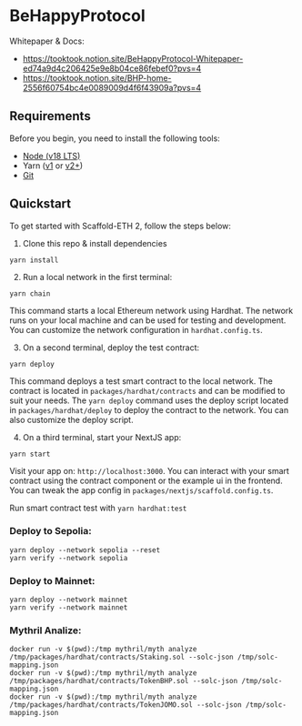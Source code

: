 # BeHappyProtocol

Whitepaper & Docs:

- https://tooktook.notion.site/BeHappyProtocol-Whitepaper-ed74a9d4c206425e9e8b04ce86febef0?pvs=4
- https://tooktook.notion.site/BHP-home-2556f60754bc4e0089009d4f6f43909a?pvs=4

## Requirements

Before you begin, you need to install the following tools:

- [Node (v18 LTS)](https://nodejs.org/en/download/)
- Yarn ([v1](https://classic.yarnpkg.com/en/docs/install/) or [v2+](https://yarnpkg.com/getting-started/install))
- [Git](https://git-scm.com/downloads)

## Quickstart

To get started with Scaffold-ETH 2, follow the steps below:

1. Clone this repo & install dependencies

```
yarn install
```

2. Run a local network in the first terminal:

```
yarn chain
```

This command starts a local Ethereum network using Hardhat. The network runs on your local machine and can be used for testing and development. You can
customize the network configuration in `hardhat.config.ts`.

3. On a second terminal, deploy the test contract:

```
yarn deploy
```

This command deploys a test smart contract to the local network. The contract is located in `packages/hardhat/contracts` and can be modified to suit your needs.
The `yarn deploy` command uses the deploy script located in `packages/hardhat/deploy` to deploy the contract to the network. You can also customize the deploy
script.

4. On a third terminal, start your NextJS app:

```
yarn start
```

Visit your app on: `http://localhost:3000`. You can interact with your smart contract using the contract component or the example ui in the frontend. You can
tweak the app config in `packages/nextjs/scaffold.config.ts`.

Run smart contract test with `yarn hardhat:test`

### Deploy to Sepolia:

``` 
yarn deploy --network sepolia --reset
yarn verify --network sepolia
```

### Deploy to Mainnet:

``` 
yarn deploy --network mainnet
yarn verify --network mainnet
```

### Mythril Analize:

``` 
docker run -v $(pwd):/tmp mythril/myth analyze /tmp/packages/hardhat/contracts/Staking.sol --solc-json /tmp/solc-mapping.json
docker run -v $(pwd):/tmp mythril/myth analyze /tmp/packages/hardhat/contracts/TokenBHP.sol --solc-json /tmp/solc-mapping.json
docker run -v $(pwd):/tmp mythril/myth analyze /tmp/packages/hardhat/contracts/TokenJOMO.sol --solc-json /tmp/solc-mapping.json
```
